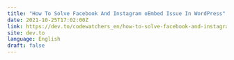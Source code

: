 ```yaml
---
title: "How To Solve Facebook And Instagram oEmbed Issue In WordPress"
date: 2021-10-25T17:02:00Z
link: https://dev.to/codewatchers_en/how-to-solve-facebook-and-instagram-oembed-issue-in-wordpress-3mk5?utm_medium=RSS&utm_source=news.12bit.vn
site: dev.to
language: English
draft: false
---
```

